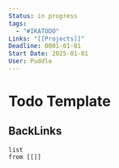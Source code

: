 ```yaml
---
Status: in progress
tags:
  - "#IKATODO"
Links: "[[Projects]]"
Deadline: 0001-01-01
Start Date: 2025-01-01
User: Puddle
---
```

# Todo Template


## BackLinks

```dataview
list
from [[]]
```

